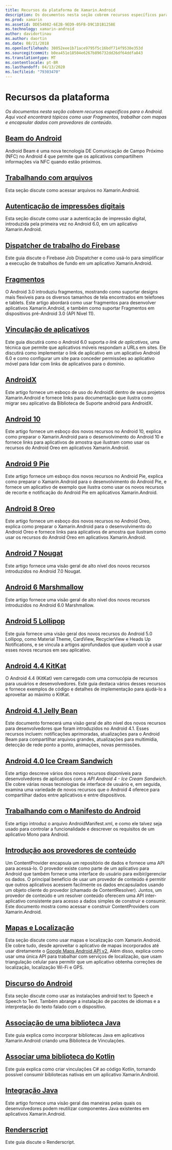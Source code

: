 ```yaml
---
title: Recursos da plataforma de Xamarin.Android
description: Os documentos nesta seção cobrem recursos específicos para o Android. Aqui você encontrará tópicos como usar Fragmentos, trabalhar com mapas e encapsular dados com provedores de conteúdo.
ms.prod: xamarin
ms.assetid: DDE54082-6E2B-9ED9-05FB-D9C1D1B1258E
ms.technology: xamarin-android
author: davidortinau
ms.author: daortin
ms.date: 08/21/2018
ms.openlocfilehash: 38052eee1b71ace9795f5c16bdf714f9538e353d
ms.sourcegitcommit: b0ea451e18504e6267b896732dd26df64ddfa843
ms.translationtype: MT
ms.contentlocale: pt-BR
ms.lasthandoff: 04/13/2020
ms.locfileid: "79303470"
---
```

# <a name="platform-features"></a>Recursos da plataforma

_Os documentos nesta seção cobrem recursos específicos para o Android. Aqui você encontrará tópicos como usar Fragmentos, trabalhar com mapas e encapsular dados com provedores de conteúdo._

## <a name="android-beam"></a>[Beam do Android](~/android/platform/android-beam.md)

Android Beam é uma nova tecnologia DE Comunicação de Campo Próximo (NFC) no Android 4 que permite que os aplicativos compartilhem informações via NFC quando estão próximos.

## <a name="working-with-files"></a>[Trabalhando com arquivos](~/android/platform/files/index.md)

Esta seção discute como acessar arquivos no Xamarin.Android.

## <a name="fingerprint-authentication"></a>[Autenticação de impressões digitais](~/android/platform/fingerprint-authentication/index.md)

Esta seção discute como usar a autenticação de impressão digital, introduzida pela primeira vez no Android 6.0, em um aplicativo Xamarin.Android.

## <a name="firebase-job-dispatcher"></a>[Dispatcher de trabalho do Firebase](~/android/platform/firebase-job-dispatcher.md)

Este guia discute o Firebase Job Dispatcher e como usá-lo para simplificar a execução de trabalhos de fundo em um aplicativo Xamarin.Android.

## <a name="fragments"></a>[Fragmentos](~/android/platform/fragments/index.md)

O Android 3.0 introduziu fragmentos, mostrando como suportar designs mais flexíveis para os diversos tamanhos de tela encontrados em telefones e tablets. Este artigo abordará como usar fragmentos para desenvolver aplicativos Xamarin.Android, e também como suportar Fragmentos em dispositivos pré-Android 3.0 (API Nível 11).

## <a name="app-linking"></a>[Vinculação de aplicativos](~/android/platform/app-linking.md)

Este guia discutirá como o Android 6.0 suporta _o link de aplicativos,_ uma técnica que permite que aplicativos móveis respondam a URLs em sites. Ele discutirá como implementar o link de aplicativo em um aplicativo Android 6.0 e como configurar um site para conceder permissões ao aplicativo móvel para lidar com links de aplicativos para o domínio.

## <a name="androidx"></a>[AndroidX](~/android/platform/androidx.md)

Este artigo fornece um esboço de uso do AndroidX dentro de seus projetos Xamarin.Android e fornece links para documentação que ilustra como migrar seu aplicativo da Biblioteca de Suporte android para AndroidX.

## <a name="android-10"></a>[Android 10](~/android/platform/android-10.md)

Este artigo fornece um esboço dos novos recursos no Android 10, explica como preparar o Xamarin.Android para o desenvolvimento do Android 10 e fornece links para aplicativos de amostra que ilustram como usar os recursos do Android Oreo em aplicativos Xamarin.Android.

## <a name="android-9-pie"></a>[Android 9 Pie](~/android/platform/pie.md)

Este artigo fornece um esboço dos novos recursos no Android Pie, explica como preparar o Xamarin.Android para o desenvolvimento do Android Pie, e fornece um aplicativo de exemplo que ilustra como usar os novos recursos de recorte e notificação do Android Pie em aplicativos Xamarin.Android.

## <a name="android-8-oreo"></a>[Android 8 Oreo](~/android/platform/oreo.md)

Este artigo fornece um esboço dos novos recursos no Android Oreo, explica como preparar o Xamarin.Android para o desenvolvimento do Android Oreo e fornece links para aplicativos de amostra que ilustram como usar os recursos do Android Oreo em aplicativos Xamarin.Android.

## <a name="android-7-nougat"></a>[Android 7 Nougat](~/android/platform/nougat.md)

Este artigo fornece uma visão geral de alto nível dos novos recursos introduzidos no Android 7.0 Nougat.

## <a name="android-6-marshmallow"></a>[Android 6 Marshmallow](~/android/platform/marshmallow.md)

Este artigo fornece uma visão geral de alto nível dos novos recursos introduzidos no Android 6.0 Marshmallow.

## <a name="android-5-lollipop"></a>[Android 5 Lollipop](~/android/platform/lollipop.md)

Este guia fornece uma visão geral dos novos recursos do Android 5.0 Lollipop, como Material Theme, CardView, RecyclerView e Heads Up Notifications, e se vincula a artigos aprofundados que ajudam você a usar esses novos recursos em seu aplicativo.

## <a name="android-44-kitkat"></a>[Android 4.4 KitKat](~/android/platform/kitkat.md)

O Android 4.4 (KitKat) vem carregado com uma cornucópia de recursos para usuários e desenvolvedores. Este guia destaca vários desses recursos e fornece exemplos de código e detalhes de implementação para ajudá-lo a aproveitar ao máximo o KitKat.

## <a name="android-41-jelly-bean"></a>[Android 4.1 Jelly Bean](~/android/platform/jelly-bean.md)

Este documento fornecerá uma visão geral de alto nível dos novos recursos para desenvolvedores que foram introduzidos no Android 4.1. Esses recursos incluem: notificações aprimoradas, atualizações para o Android Beam para compartilhar arquivos grandes, atualizações para multimídia, detecção de rede ponto a ponto, animações, novas permissões.

## <a name="android-40-ice-cream-sandwich"></a>[Android 4.0 Ice Cream Sandwich](~/android/platform/ice-cream-sandwich.md)

Este artigo descreve vários dos novos recursos disponíveis para desenvolvedores de aplicativos com a *API Android 4 - Ice Cream Sandwich*.
Ele cobre várias novas tecnologias de interface de usuário e, em seguida, examina uma variedade de novos recursos que o Android 4 oferece para compartilhar dados entre aplicativos e entre dispositivos.

## <a name="working-with-the-android-manifest"></a>[Trabalhando com o Manifesto do Android](android-manifest.md)

Este artigo introduz o arquivo AndroidManifest.xml, e como ele talvez seja usado para controlar a funcionalidade e descrever os requisitos de um aplicativo Mono para Android.

## <a name="introduction-to-content-providers"></a>[Introdução aos provedores de conteúdo](~/android/platform/content-providers/index.md)

Um ContentProvider encapsula um repositório de dados e fornece uma API para acessá-lo. O provedor existe como parte de um aplicativo para Android que também fornece uma interface do usuário para exibir/gerenciar os dados. O principal benefício de usar um provedor de conteúdo é permitir que outros aplicativos acessem facilmente os dados encapsulados usando um objeto cliente do provedor (chamado de ContentResolver). Juntos, um provedor de conteúdo e um resolver conteúdo oferecem uma API inter-aplicativo consistente para acesso a dados simples de construir e consumir. Este documento mostra como acessar e construir ContentProviders com Xamarin.Android.

## <a name="maps-and-location"></a>[Mapas e Localização](~/android/platform/maps-and-location/index.md)

Esta seção discute como usar mapas e localização com Xamarin.Android. Ele cobre tudo, desde aproveitar o aplicativo de mapas incorporados até usar diretamente o [Google Maps Android API v2.](https://developers.google.com/maps/documentation/android/) Além disso, explica como usar uma única API para trabalhar com serviços de localização, que usam triangulação celular para permitir que um aplicativo obtenha correções de localização, localização Wi-Fi e GPS.

## <a name="android-speech"></a>[Discurso do Android](~/android/platform/speech.md)

Esta seção discute como usar as instalações android text to Speech e Speech to Text. Também abrange a instalação de pacotes de idiomas e a interpretação do texto falado com o dispositivo.

## <a name="binding-a-java-library"></a>[Associação de uma biblioteca Java](binding-java-library/index.md)

Este guia explica como incorporar bibliotecas Java em aplicativos Xamarin.Android criando uma Biblioteca de Vinculações.

## <a name="bind-a-kotlin-library"></a>[Associar uma biblioteca do Kotlin](binding-kotlin-library/index.md)

Este guia explica como criar vinculações C# ao código Kotlin, tornando possível consumir bibliotecas nativas em um aplicativo Xamarin.Android.

## <a name="java-integration"></a>[Integração Java](java-integration/index.md)

Este artigo fornece uma visão geral das maneiras pelas quais os desenvolvedores podem reutilizar componentes Java existentes em aplicativos Xamarin.Android.

## <a name="renderscript"></a>[Renderscript](renderscript.md)

Este guia discute o Renderscript.
